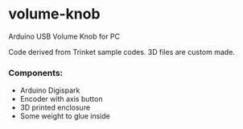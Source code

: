 # volume-knob
Arduino USB Volume Knob for PC

Code derived from Trinket sample codes.
3D files are custom made.

### Components:
- Arduino Digispark
- Encoder with axis button
- 3D printed enclosure
- Some weight to glue inside
